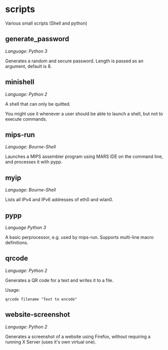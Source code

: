 scripts
=======

Various small scripts (Shell and python)

generate\_password
-----------------

*Language: Python 3*

Generates a random and secure password. Length is passed
as an argument, default is 8.

minishell
---------

*Language: Python 2*

A shell that can only be quitted.

You might use it whenever a user should be able to
launch a shell, but not to execute commands.

mips-run
--------

*Language: Bourne-Shell*

Launches a MIPS assembler program using MARS IDE on the command line,
and processes it with pypp.

myip
----

*Language: Bourne-Shell*

Lists all IPv4 and IPv6 addresses of eth0 and wlan0.

pypp
----

*Language Python 3*

A basic perprocessor, e.g. used by mips-run. Supports multi-line
macro definitions.

qrcode
------

*Language: Python 2*

Generates a QR code for a text and writes it to a file.

Usage:

    qrcode filename "Text to encode"


website-screenshot
------------------

*Language: Python 2*

Generates a screenshot of a website using Firefox, without
requiring a running X Server (uses it's own virtual one).

